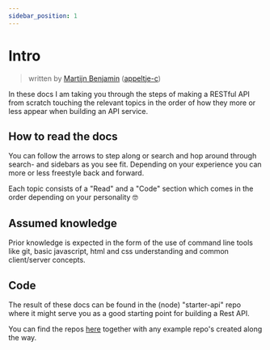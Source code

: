 ```yaml
---
sidebar_position: 1
---
```


# Intro

> written by [Martijn Benjamin](https://www.linkedin.com/in/martijn-benjamin/) ([appeltje-c](https://github.com/appeltje-c))

In these docs I am taking you through the steps of making a RESTful API from scratch touching the
relevant topics in the order of how they more or less appear when building an API service.

## How to read the docs

You can follow the arrows to step along or search and hop around through search- and sidebars as you see fit. Depending 
on your experience you can more or less freestyle back and forward.

Each topic consists of a "Read" and a "Code" section which comes in the order depending on your personality 🤓

## Assumed knowledge

Prior knowledge is expected in the form of the use of command line tools like git, basic javascript, html and css
understanding and common client/server concepts.

## Code

The result of these docs can be found in the (node) "starter-api" repo where it might serve you as a good starting
point for building a Rest API.

You can find the repos [here](https://github.com/appeltje-c?tab=repositories) together with any example repo's
created along the way.

